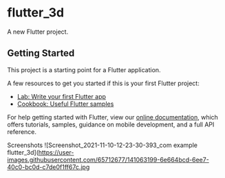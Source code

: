 # flutter_3d

A new Flutter project.

## Getting Started

This project is a starting point for a Flutter application.

A few resources to get you started if this is your first Flutter project:

- [Lab: Write your first Flutter app](https://flutter.dev/docs/get-started/codelab)
- [Cookbook: Useful Flutter samples](https://flutter.dev/docs/cookbook)

For help getting started with Flutter, view our
[online documentation](https://flutter.dev/docs), which offers tutorials,
samples, guidance on mobile development, and a full API reference.

Screenshots
![Screenshot_2021-11-10-12-23-30-393_com example flutter_3d](https://user-images.githubusercontent.com/65712677/141063199-6e664bcd-6ee7-40c0-bc0d-c7de0f1ff67c.jpg
